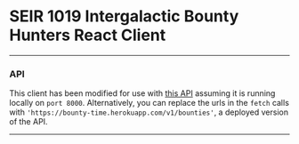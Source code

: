 # SEIR 1019 Intergalactic Bounty Hunters React Client

---

### API

This client has been modified for use with [this API](https://github.com/TaylorDarneille/bounty-server-v1) assuming it is running locally on `port 8000`. Alternatively, you can replace the urls in the `fetch` calls with `'https://bounty-time.herokuapp.com/v1/bounties'`, a deployed version of the API.

---

